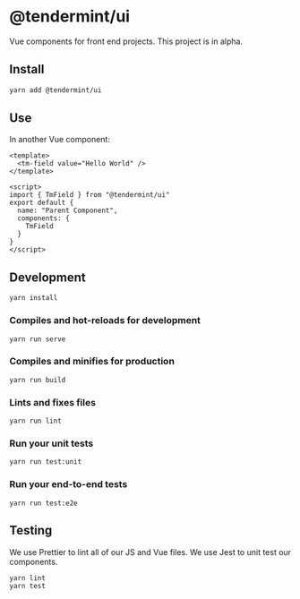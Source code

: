 # @tendermint/ui

Vue components for front end projects. This project is in alpha.

## Install

```bash
yarn add @tendermint/ui
```

## Use

In another Vue component:

```vue
<template>
  <tm-field value="Hello World" />
</template>

<script>
import { TmField } from "@tendermint/ui"
export default {
  name: "Parent Component",
  components: {
    TmField
  }
}
</script>
```

## Development
```
yarn install
```

### Compiles and hot-reloads for development
```
yarn run serve
```

### Compiles and minifies for production
```
yarn run build
```

### Lints and fixes files
```
yarn run lint
```

### Run your unit tests
```
yarn run test:unit
```

### Run your end-to-end tests
```
yarn run test:e2e
```
## Testing

We use Prettier to lint all of our JS and Vue files. We use Jest to unit test our components.

```bash
yarn lint
yarn test
```
